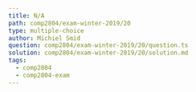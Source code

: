 ```yaml
---
title: N/A
path: comp2804/exam-winter-2019/20
type: multiple-choice
author: Michiel Smid
question: comp2804/exam-winter-2019/20/question.ts
solution: comp2804/exam-winter-2019/20/solution.md
tags:
  - comp2804
  - comp2804-exam
---
```

